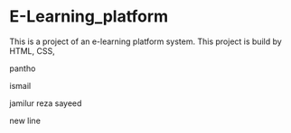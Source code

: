 # E-Learning_platform
This is a project of an e-learning platform system. This project is build by HTML, CSS, 

pantho 


ismail 

jamilur reza
sayeed

new line

